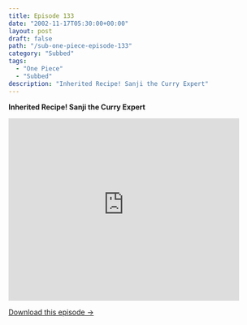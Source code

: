 ```yaml
---
title: Episode 133
date: "2002-11-17T05:30:00+00:00"
layout: post
draft: false
path: "/sub-one-piece-episode-133"
category: "Subbed"
tags:
  - "One Piece"
  - "Subbed"
description: "Inherited Recipe! Sanji the Curry Expert"
---
```


**Inherited Recipe! Sanji the Curry Expert**

<iframe width="640" height="360" src="https://www.rapidvideo.com/e/FXQDYYCWNY" frameborder="0" marginwidth=0 marginheight=0 scrolling=no allowfullscreen style="max-width:90%;"></iframe>

<a href="http://ouo.io/qs/eCodkFEQ?s=https://www.rapidvideo.com/d/FXQDYYCWNY" class="styled_a">Download this episode →</a>


